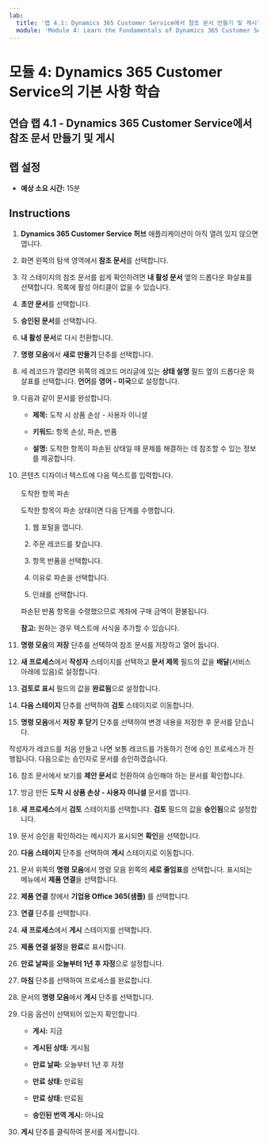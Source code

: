 ```yaml
---
lab:
  title: '랩 4.1: Dynamics 365 Customer Service에서 참조 문서 만들기 및 게시'
  module: 'Module 4: Learn the Fundamentals of Dynamics 365 Customer Service'
---
```


<a name="module-4-learn-the-fundamentals-of-dynamics-365-customer-service"></a>모듈 4: Dynamics 365 Customer Service의 기본 사항 학습
========================

## <a name="practice-lab-41---create-and-publish-a-knowledge-article-in-dynamics-365-customer-service"></a>연습 랩 4.1 - Dynamics 365 Customer Service에서 참조 문서 만들기 및 게시

## <a name="lab-setup"></a>랩 설정

  - **예상 소요 시간:** 15분

## <a name="instructions"></a>Instructions

1. **Dynamics 365 Customer Service 허브** 애플리케이션이 아직 열려 있지 않으면 엽니다. 

2. 화면 왼쪽의 탐색 영역에서 **참조 문서**를 선택합니다. 

3. 각 스테이지의 참조 문서를 쉽게 확인하려면 **내 활성 문서** 옆의 드롭다운 화살표를 선택합니다. 목록에 활성 아티클이 없을 수 있습니다.

4. **초안 문서**를 선택합니다. 

5. **승인된 문서**를 선택합니다. 

6. **내 활성 문서**로 다시 전환합니다.

7. **명령 모음**에서 **새로 만들기** 단추를 선택합니다. 

8. 세 레코드가 열리면 위쪽의 레코드 머리글에 있는 **상태 설명** 필드 옆의 드롭다운 화살표를 선택합니다. **언어**를 **영어 - 미국**으로 설정합니다.

9. 다음과 같이 문서를 완성합니다.

    - **제목:** 도착 시 상품 손상 - 사용자 이니셜

    - **키워드:** 항목 손상, 파손, 반품

    - **설명:** 도착한 항목이 파손된 상태일 때 문제를 해결하는 데 참조할 수 있는 정보를 제공합니다. 

10. 콘텐츠 디자이너 텍스트에 다음 텍스트를 입력합니다.   
‎  
‎   도착한 항목 파손

    도착한 항목이 파손 상태이면 다음 단계를 수행합니다.

    1. 웹 포털을 엽니다.

    2. 주문 레코드를 찾습니다.

    3. 항목 반품을 선택합니다.

    4. 이유로 파손을 선택합니다.

    5. 인쇄를 선택합니다.

    파손된 반품 항목을 수령했으므로 계좌에 구매 금액이 환불됩니다.

    **참고:** 원하는 경우 텍스트에 서식을 추가할 수 있습니다. 

11. **명령 모음**의 **저장** 단추를 선택하여 참조 문서를 저장하고 열어 둡니다. 

12. **새 프로세스**에서 **작성자** 스테이지를 선택하고 **문서 제목** 필드의 값을 **배달**(서비스 아래에 있음)로 설정합니다. 

13. **검토로 표시** 필드의 값을 **완료됨**으로 설정합니다.

14. **다음 스테이지** 단추를 선택하여 **검토** 스테이지로 이동합니다.

15. **명령 모음**에서 **저장 후 닫기** 단추를 선택하여 변경 내용을 저장한 후 문서를 닫습니다.

작성자가 레코드를 처음 만들고 나면 보통 레코드를 가동하기 전에 승인 프로세스가 진행됩니다. 다음으로는 승인자로 문서를 승인하겠습니다. 

16. 참조 문서에서 보기를 **제안 문서**로 전환하여 승인해야 하는 문서를 확인합니다. 

17. 방금 만든 **도착 시 상품 손상 - 사용자 이니셜** 문서를 엽니다.

18. **새 프로세스**에서 **검토** 스테이지를 선택합니다. **검토** 필드의 값을 **승인됨**으로 설정합니다.

19. 문서 승인을 확인하라는 메시지가 표시되면 **확인**을 선택합니다. 

20. **다음 스테이지** 단추를 선택하여 **게시** 스테이지로 이동합니다. 

21. 문서 위쪽의 **명령 모음**에서 명령 모음 왼쪽의 **세로 줄임표**를 선택합니다. 표시되는 메뉴에서 **제품 연결**을 선택합니다. 

22. **제품 연결** 창에서 **기업용 Office 365(샘플)** 를 선택합니다.

23. **연결** 단추를 선택합니다. 

24. **새 프로세스**에서 **게시** 스테이지를 선택합니다. 

25. **제품 연결 설정**을 **완료**로 표시합니다. 

26. **만료 날짜**를 **오늘부터 1년 후 자정**으로 설정합니다. 

27. **마침** 단추를 선택하여 프로세스를 완료합니다. 

28. 문서의 **명령 모음**에서 **게시** 단추를 선택합니다. 

29. 다음 옵션이 선택되어 있는지 확인합니다.

    - **게시:** 지금

    - **게시된 상태:** 게시됨

    - **만료 날짜:** 오늘부터 1년 후 자정

    - **만료 상태:** 만료됨

    - **만료 상태:** 만료됨

    - **승인된 번역 게시:** 아니요
    
30. **게시** 단추를 클릭하여 문서를 게시합니다.


